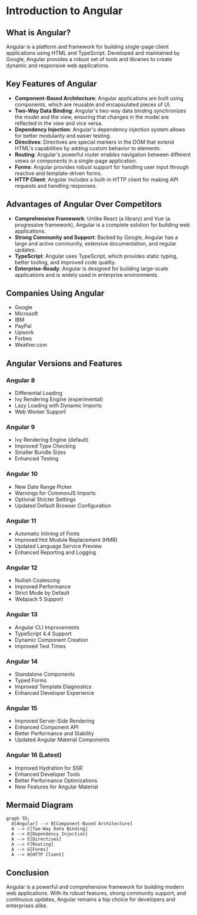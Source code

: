 # Introduction to Angular

## What is Angular?

Angular is a platform and framework for building single-page client applications using HTML and TypeScript. Developed and maintained by Google, Angular provides a robust set of tools and libraries to create dynamic and responsive web applications.

## Key Features of Angular

- **Component-Based Architecture**: Angular applications are built using components, which are reusable and encapsulated pieces of UI.
- **Two-Way Data Binding**: Angular's two-way data binding synchronizes the model and the view, ensuring that changes in the model are reflected in the view and vice versa.
- **Dependency Injection**: Angular's dependency injection system allows for better modularity and easier testing.
- **Directives**: Directives are special markers in the DOM that extend HTML's capabilities by adding custom behavior to elements.
- **Routing**: Angular's powerful router enables navigation between different views or components in a single-page application.
- **Forms**: Angular provides robust support for handling user input through reactive and template-driven forms.
- **HTTP Client**: Angular includes a built-in HTTP client for making API requests and handling responses.

## Advantages of Angular Over Competitors

- **Comprehensive Framework**: Unlike React (a library) and Vue (a progressive framework), Angular is a complete solution for building web applications.
- **Strong Community and Support**: Backed by Google, Angular has a large and active community, extensive documentation, and regular updates.
- **TypeScript**: Angular uses TypeScript, which provides static typing, better tooling, and improved code quality.
- **Enterprise-Ready**: Angular is designed for building large-scale applications and is widely used in enterprise environments.

## Companies Using Angular

- Google
- Microsoft
- IBM
- PayPal
- Upwork
- Forbes
- Weather.com

## Angular Versions and Features

### Angular 8

- Differential Loading
- Ivy Rendering Engine (experimental)
- Lazy Loading with Dynamic Imports
- Web Worker Support

### Angular 9

- Ivy Rendering Engine (default)
- Improved Type Checking
- Smaller Bundle Sizes
- Enhanced Testing

### Angular 10

- New Date Range Picker
- Warnings for CommonJS Imports
- Optional Stricter Settings
- Updated Default Browser Configuration

### Angular 11

- Automatic Inlining of Fonts
- Improved Hot Module Replacement (HMR)
- Updated Language Service Preview
- Enhanced Reporting and Logging

### Angular 12

- Nullish Coalescing
- Improved Performance
- Strict Mode by Default
- Webpack 5 Support

### Angular 13

- Angular CLI Improvements
- TypeScript 4.4 Support
- Dynamic Component Creation
- Improved Test Times

### Angular 14

- Standalone Components
- Typed Forms
- Improved Template Diagnostics
- Enhanced Developer Experience

### Angular 15

- Improved Server-Side Rendering
- Enhanced Component API
- Better Performance and Stability
- Updated Angular Material Components

### Angular 16 (Latest)

- Improved Hydration for SSR
- Enhanced Developer Tools
- Better Performance Optimizations
- New Features for Angular Material

## Mermaid Diagram

```mermaid
graph TD;
  A[Angular] --> B[Component-Based Architecture]
  A --> C[Two-Way Data Binding]
  A --> D[Dependency Injection]
  A --> E[Directives]
  A --> F[Routing]
  A --> G[Forms]
  A --> H[HTTP Client]
```

## Conclusion

Angular is a powerful and comprehensive framework for building modern web applications. With its robust features, strong community support, and continuous updates, Angular remains a top choice for developers and enterprises alike.
